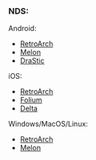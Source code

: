 ### NDS:

Android:
- [RetroArch](https://www.retroarch.com/?page=platforms)
- [Melon](https://melonds.kuribo64.net/downloads.php)
- [DraStic](https://play.google.com/store/apps/details?id=com.dsemu.drastic&hl=en)

iOS:
- [RetroArch](https://apps.apple.com/ca/app/retroarch/id6499539433)
- [Folium](https://apps.apple.com/ca/app/folium/id6498623389)
- [Delta](https://apps.apple.com/ca/app/delta-game-emulator/id1048524688)

Windows/MacOS/Linux:
- [RetroArch](https://www.retroarch.com/?page=platforms)
- [Melon](https://melonds.kuribo64.net/downloads.php)
